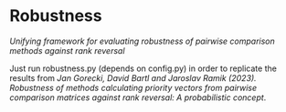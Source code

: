 # Robustness
*Unifying framework for evaluating robustness of pairwise comparison methods against rank reversal*
 
Just run robustness.py (depends on config.py) in order to replicate the results from
*Jan Gorecki, David Bartl and Jaroslav Ramik (2023). Robustness of methods calculating priority 
vectors from pairwise comparison matrices against rank reversal: A probabilistic concept*.
